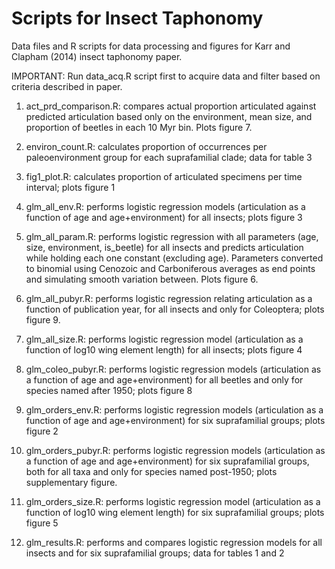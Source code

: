 Scripts for Insect Taphonomy
===========

Data files and R scripts for data processing and figures for Karr and Clapham (2014) insect taphonomy paper.

IMPORTANT: Run data_acq.R script first to acquire data and filter based on criteria described in paper.

1) act_prd_comparison.R: compares actual proportion articulated against predicted articulation based only on the environment, mean size, and proportion of beetles in each 10 Myr bin. Plots figure 7.

2) environ_count.R: calculates proportion of occurrences per paleoenvironment group for each suprafamilial clade; data for table 3

3) fig1_plot.R: calculates proportion of articulated specimens per time interval; plots figure 1
 
4) glm_all_env.R: performs logistic regression models (articulation as a function of age and age+environment) for all insects; plots figure 3

5) glm_all_param.R: performs logistic regression with all parameters (age, size, environment, is_beetle) for all insects and predicts articulation while holding each one constant (excluding age). Parameters converted to binomial using Cenozoic and Carboniferous averages as end points and simulating smooth variation between. Plots figure 6.

6) glm_all_pubyr.R: performs logistic regression relating articulation as a function of publication year, for all insects and only for Coleoptera; plots figure 9.

7) glm_all_size.R: performs logistic regression model (articulation as a function of log10 wing element length) for all insects; plots figure 4

8) glm_coleo_pubyr.R: performs logistic regression models (articulation as a function of age and age+environment) for all beetles and only for species named after 1950; plots figure 8

9) glm_orders_env.R: performs logistic regression models (articulation as a function of age and age+environment) for six suprafamilial groups; plots figure 2

10) glm_orders_pubyr.R: performs logistic regression models (articulation as a function of age and age+environment) for six suprafamilial groups, both for all taxa and only for species named post-1950; plots supplementary figure.

11) glm_orders_size.R: performs logistic regression model (articulation as a function of log10 wing element length) for six suprafamilial groups; plots figure 5

12) glm_results.R: performs and compares logistic regression models for all insects and for six suprafamilial groups; data for tables 1 and 2
